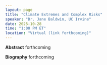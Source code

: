 ```yaml
---
layout: page
title: "Climate Extremes and Complex Risks"
speaker: "Dr. Jane Baldwin, UC Irvine"
date: 2025-10-28
time: "1:00 PM ET"
location: "Virtual (link forthcoming)"
---
```


**Abstract**
forthcoming

**Biography**
forthcoming
